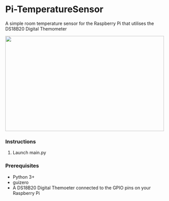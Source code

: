 # Pi-TemperatureSensor
A simple room temperature sensor for the Raspberry Pi that utilises the DS18B20 Digital Themometer

<img src="https://s10.gifyu.com/images/ezgif.com-optimize2d5277642d722f66.gif" width="500" height="300" />

### Instructions

1. Launch main.py

### Prerequisites

- Python 3+
- guizero
- A DS18B20 Digital Themoeter connected to the GPIO pins on your Raspberry Pi
